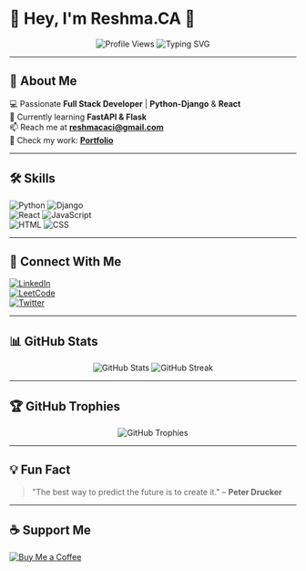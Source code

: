 # 🚀 Hey, I'm **Reshma.CA** 👋  

<p align="center">
  <img src="https://komarev.com/ghpvc/?username=reshma-ca&label=Profile%20views&color=0e75b6&style=flat" alt="Profile Views" />
  <img src="https://readme-typing-svg.herokuapp.com?font=Fira+Code&weight=700&size=22&duration=4000&pause=1000&color=F700FF&center=true&vCenter=true&width=600&height=60&lines=Full+Stack+Developer+%7C+Python-Django+%7C+React;Building+Scalable+and+User-Friendly+Applications;Always+Learning+%7C+Open+to+Opportunities" alt="Typing SVG" />
</p>

---

## 🚀 **About Me**  
💻 Passionate **Full Stack Developer** | **Python-Django** & **React**  
🌱 Currently learning **FastAPI & Flask**  
📫 Reach me at **reshmacaci@gmail.com**  
📂 Check my work: [**Portfolio**](https://reshma-ca-portfolio.netlify.app/)  

---

## 🛠 **Skills**  
![Python](https://img.shields.io/badge/Python-90%25-blue) ![Django](https://img.shields.io/badge/Django-85%25-green)  
![React](https://img.shields.io/badge/React-80%25-orange) ![JavaScript](https://img.shields.io/badge/JavaScript-75%25-yellow)  
![HTML](https://img.shields.io/badge/HTML-90%25-orange) ![CSS](https://img.shields.io/badge/CSS-85%25-blue)  

---

## 🔗 **Connect With Me**  
[![LinkedIn](https://img.shields.io/badge/LinkedIn-0077B5?style=for-the-badge&logo=linkedin&logoColor=white)](https://linkedin.com/in/reshmaca)  
[![LeetCode](https://img.shields.io/badge/LeetCode-FFA116?style=for-the-badge&logo=leetcode&logoColor=white)](https://leetcode.com/u/reshmaca)  
[![Twitter](https://img.shields.io/badge/Twitter-1DA1F2?style=for-the-badge&logo=twitter&logoColor=white)](https://twitter.com/reshmacaci)  

---

## 📊 **GitHub Stats**  
<p align="center">
  <img src="https://github-readme-stats.vercel.app/api?username=reshma-ca&show_icons=true&theme=radical" alt="GitHub Stats" />
  <img src="https://github-readme-streak-stats.herokuapp.com/?user=reshma-ca&theme=radical" alt="GitHub Streak" />
</p>

---

## 🏆 **GitHub Trophies**  
<p align="center">
  <img src="https://github-profile-trophy.vercel.app/?username=reshma-ca&theme=onedark" alt="GitHub Trophies" />
</p>

---

## 💡 **Fun Fact**  
> "The best way to predict the future is to create it." – **Peter Drucker**

---

## ☕ **Support Me**  
[![Buy Me a Coffee](https://img.shields.io/badge/Buy%20Me%20a%20Coffee-FFDD00?style=for-the-badge&logo=buy-me-a-coffee&logoColor=black)](https://www.buymeacoffee.com/reshmaca)
